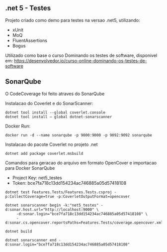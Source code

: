 ## .net 5 - Testes
Projeto criado como demo para testes na versao .net5, utilizando:
- xUnit
- MoQ
- FluentAssertions
- Bogus

Utilizado como base o curso Dominando os testes de software, disponivel em: https://desenvolvedor.io/curso-online-dominando-os-testes-de-software

## SonarQube
O CodeCoverage foi feito atraves do SonarQube

Instalacao do Coverlet e do SonarScanner:
```
dotnet tool install --global coverlet.console
dotnet tool install — global dotnet-sonarscanner
```

Docker Run:
```
docker run -d --name sonarqube -p 9000:9000 -p 9092:9092 sonarqube
```

Instalacao do pacote Coverlet no projeto .net
```
dotnet add package coverlet.msbuild
```

Comandos para geracao do arquivo em formato OpenCover e importacao para Docker SonarQube
- Project Key: net5_testes
- Token: bce7fa718c13dd154234ac746885a05d57418108

```
dotnet test Features.Tests/Features.Tests.csproj -p:CollectCoverage=true -p:CoverletOutputFormat=opencover

dotnet sonarscanner begin -k:"net5_testes" -d:sonar.host.url="http://localhost:9000" \
     -d:sonar.login="bce7fa718c13dd154234ac746885a05d57418108" \
     -d:sonar.cs.opencover.reportsPaths=Features.Tests/coverage.opencover.xml
     
dotnet build

dotnet sonarscanner end -d:sonar.login="bce7fa718c13dd154234ac746885a05d57418108"
```